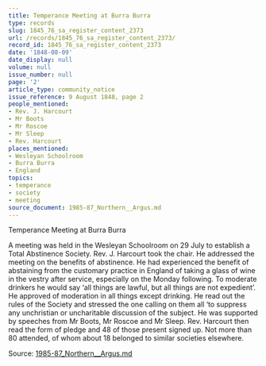 ```yaml
---
title: Temperance Meeting at Burra Burra
type: records
slug: 1845_76_sa_register_content_2373
url: /records/1845_76_sa_register_content_2373/
record_id: 1845_76_sa_register_content_2373
date: '1848-08-09'
date_display: null
volume: null
issue_number: null
page: '2'
article_type: community_notice
issue_reference: 9 August 1848, page 2
people_mentioned:
- Rev. J. Harcourt
- Mr Boots
- Mr Roscoe
- Mr Sleep
- Rev. Harcourt
places_mentioned:
- Wesleyan Schoolroom
- Burra Burra
- England
topics:
- temperance
- society
- meeting
source_document: 1985-87_Northern__Argus.md
---
```


Temperance Meeting at Burra Burra

A meeting was held in the Wesleyan Schoolroom on 29 July to establish a Total Abstinence Society.  Rev. J. Harcourt took the chair.  He addressed the meeting on the benefits of abstinence.  He had experienced the benefit of abstaining from the customary practice in England of taking a glass of wine in the vestry after service, especially on the Monday following.  To moderate drinkers he would say ‘all things are lawful, but all things are not expedient’.  He approved of moderation in all things except drinking.  He read out the rules of the Society and stressed the one calling on them all ‘to suppress any unchristian or uncharitable discussion of the subject.  He was supported by speeches from Mr Boots, Mr Roscoe and Mr Sleep.  Rev. Harcourt then read the form of pledge and 48 of those present signed up.  Not more than 80 attended, of whom about 18 belonged to similar societies elsewhere.

Source: [1985-87_Northern__Argus.md](/downloads/markdown/1985-87_Northern__Argus.md)
